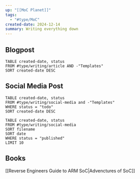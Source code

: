```yaml
---
up: "[[MoC Planet]]"
tags:
  - "#type/MoC"
created-date: 2024-12-14
summary: Writing everything down
---
```


## Blogpost

```dataview
TABLE created-date, status 
FROM #type/writing/article AND -"Templates"
SORT created-date DESC
```

## Social Media Post

```dataview
TABLE created-date, status 
FROM #type/writing/social-media and -"Templates"
WHERE status = "todo"
SORT created-date DESC
```

```dataview
TABLE created-date, status 
FROM #type/writing/social-media
SORT filename
SORT date
WHERE status = "published"
LIMIT 10
```

## Books

[[Reverse Engineers Guide to ARM SoC|Advenctures of SoC]]